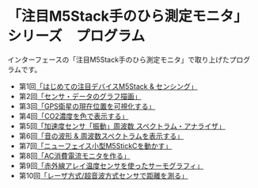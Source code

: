 # 「注目M5Stack手のひら測定モニタ」シリーズ　プログラム

インターフェースの「注目M5Stack手のひら測定モニタ」で取り上げたプログラムです。

* 第1回[「はじめての注目デバイスM5Stack & センシング」](./1_AnalogTempSensor)
* 第2回[「センサ・データのグラフ描画」](./2_DigitalTempSensor)
* 第3回[「GPS衛星の現在位置を可視化する」](./3_GPS)
* 第4回[「CO2濃度を色で表示する」](./4_CO2)
* 第5回[「加速度センサ「振動」周波数 スペクトラム・アナライザ」](./5_Vibration)
* 第6回[「音の波形 & 周波数スペクトラムを表示する」](./6_Sound)
* 第7回[「ニューフェイス小型M5StickCを動かす」](./7_M5StickC)
* 第8回[「AC消費電流モニタを作る」](./8_Current)
* 第9回[「赤外線アレイ温度センサを使ったサーモグラフィ」](./9_Thermography)
* 第10回[「レーザ方式/超音波方式センサで距離を測る」](./10_Ranging)
